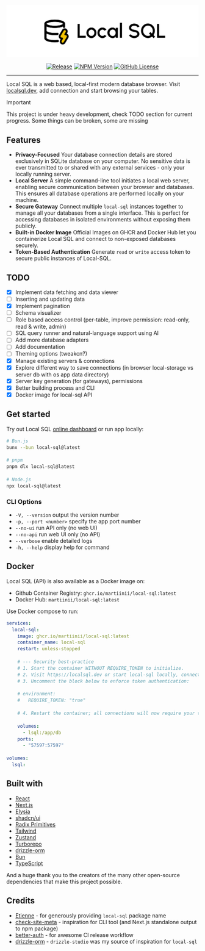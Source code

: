 ![Local SQL](https://raw.githubusercontent.com/martiinii/local-sql/main/assets/github.svg)

<div align="center">

[![Release](https://github.com/martiinii/local-sql/actions/workflows/release.yml/badge.svg)](https://github.com/martiinii/local-sql/actions/workflows/release.yml)
[![NPM Version](https://img.shields.io/npm/v/local-sql)](https://www.npmjs.com/package/local-sql)
[![GitHub License](https://img.shields.io/github/license/martiinii/local-sql)](https://github.com/martiinii/local-sql/blob/main/LICENSE.md)
</div>

---

Local SQL is a web based, local-first modern database browser.
Visit [localsql.dev](https://localsql.dev), add connection and start browsing your tables.

> [!IMPORTANT]
> This project is under heavy development, check TODO section for current progress. Some things can be broken, some are missing

## Features

- **Privacy-Focused** Your database connection details are stored exclusively in SQLite database on your computer. No sensitive data is ever transmitted to or shared with any external services - only your locally running server.
- **Local Server** A simple command-line tool initiates a local web server, enabling secure communication between your browser and databases. This ensures all database operations are performed locally on your machine.
- **Secure Gateway** Connect multiple `local-sql` instances together to manage all your databases from a single interface. This is perfect for accessing databases in isolated environments without exposing them publicly.
- **Built-in Docker Image** Official Images on GHCR and Docker Hub let you containerize Local SQL and connect to non-exposed databases securely.
- **Token-Based Authentication** Generate `read` or `write` access token to secure public instances of Local-SQL.

## TODO

- [x] Implement data fetching and data viewer
- [ ] Inserting and updating data
- [x] Implement pagination
- [ ] Schema visualizer
- [ ] Role based access control (per-table, improve permission: read-only, read & write, admin)
- [ ] SQL query runner and natural-language support using AI
- [ ] Add more database adapters
- [ ] Add documentation
- [ ] Theming options (tweakcn?)
- [x] Manage existing servers & connections
- [x] Explore different way to save connections (in browser local-storage vs server db with os app data directory)
- [x] Server key generation (for gateways), permissions
- [x] Better building process and CLI
- [x] Docker image for local-sql API

## Get started

Try out Local SQL [online dashboard](https://localsql.dev) or run app locally:

```sh
# Bun.js
bunx --bun local-sql@latest

# pnpm
pnpm dlx local-sql@latest

# Node.js
npx local-sql@latest
```

### CLI Options

- `-V, --version`        output the version number  
- `-p, --port <number>`  specify the app port number  
- `--no-ui`              run API only (no web UI)  
- `--no-api`             run web UI only (no API)  
- `--verbose`            enable detailed logs  
- `-h, --help`           display help for command

## Docker

Local SQL (API) is also available as a Docker image on:

- Github Container Registry: `ghcr.io/martiinii/local-sql:latest`
- Docker Hub: `martiinii/local-sql:latest`

Use Docker compose to run:

```yml
services:
  local-sql:
    image: ghcr.io/martiinii/local-sql:latest
    container_name: local-sql
    restart: unless-stopped

    # --- Security best-practice
    # 1. Start the container WITHOUT REQUIRE_TOKEN to initialize.
    # 2. Visit https://localsql.dev or start local-sql locally, connect to this instance of local-sql API and generate write token. Then edit server connection and paste generated token.
    # 3. Uncomment the block below to enforce token authentication:

    # environment:
    #   REQUIRE_TOKEN: "true"

    # 4. Restart the container; all connections will now require your token.

    volumes:
      - lsql:/app/db
    ports:
      - "57597:57597"

volumes:
  lsql:
```

## Built with
- [React](https://react.dev/)
- [Next.js](https://nextjs.org/)
- [Elysia](https://elysiajs.com/)
- [shadcn/ui](https://ui.shadcn.com/)
- [Radix Primitives](https://www.radix-ui.com/primitives)
- [Tailwind](https://tailwindcss.com/)
- [Zustand](https://github.com/pmndrs/zustand)
- [Turborepo](https://turborepo.com/)
- [drizzle-orm](https://orm.drizzle.team/)
- [Bun](https://bun.sh/)
- [TypeScript](https://www.typescriptlang.org/)

And a huge thank you to the creators of the many other open-source dependencies that make this project possible.

## Credits

- [Etienne](https://github.com/etienne-dldc) - for generously providing `local-sql` package name
- [check-site-meta](https://github.com/alfonsusac/check-site-meta) - inspiration for CLI tool (and Next.js standalone output to npm package)
- [better-auth](https://www.better-auth.com/) - for awesome CI release workflow
- [drizzle-orm](https://orm.drizzle.team/) - `drizzle-studio` was my source of inspiration for `local-sql`

